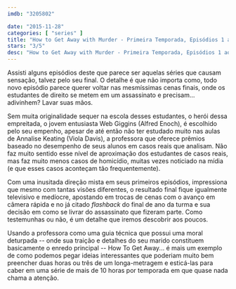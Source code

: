 ```yaml
---
imdb: "3205802"

date: "2015-11-28"
categories: [ "series" ]
title: "How to Get Away with Murder - Primeira Temporada, Episódios 1 ao 3"
stars: "3/5"
desc: "How to Get Away with Murder - Primeira Temporada, Episódios 1 ao 3. How to Get Away with Murder (USA, 2014). Dirigido por Bill D'Elia, Mike Listo, Laura Innes, Michael Offer, Stephen Williams. Escrito por Peter Nowalk, Michael Foley, Erika Green Swafford, Warren Hsu Leonard, Tracy Bellomo, Doug Stockstill, Erika Harrison. Com Viola Davis, Billy Brown, Alfred Enoch, Jack Falahee, Aja Naomi King, Matt McGorry, Karla Souza, Charlie Weber, Liza Weil."
---
```

Assisti alguns episódios deste que parece ser aquelas séries que causam sensação, talvez pelo seu final. O detalhe é que não importa como, todo novo episódio parece querer voltar nas mesmíssimas cenas finais, onde os estudantes de direito se metem em um assassinato e precisam... adivinhem? Lavar suas mãos.

Sem muita originalidade sequer na escola desses estudantes, o herói dessa empreitada, o jovem entusiasta Web Giggins (Alfred Enoch), é escolhido pelo seu empenho, apesar de até então não ter estudado muito nas aulas de Annalise Keating (Viola Davis), a professora que oferece prêmios baseado no desempenho de seus alunos em casos reais que analisam. Não faz muito sentido esse nível de aproximação dos estudantes de casos reais, mas faz muito menos casos de homicídio, muitas vezes noticiado na mídia (e que esses casos aconteçam tão frequentemente).

Com uma inusitada direção mista em seus primeiros episódios, impressiona que mesmo com tantas visões diferentes, o resultado final fique igualmente televisivo e medíocre, apostando em trocas de cenas com o avanço em câmera rápida e no já citado _flashback_ do final de ano da turma e sua decisão em como se livrar do assassinato que fizeram parte. Como testemunhas ou não, é um detalhe que iremos descobrir aos poucos.

Usando a professora como uma guia técnica que possui uma moral deturpada -- onde sua traição e detalhes do seu marido constituem basicamente o enredo principal -- How To Get Away... é mais um exemplo de como podemos pegar ideias interessantes que poderiam muito bem preencher duas horas ou três de um longa-metragem e esticá-las para caber em uma série de mais de 10 horas por temporada em que quase nada chama a atenção.
